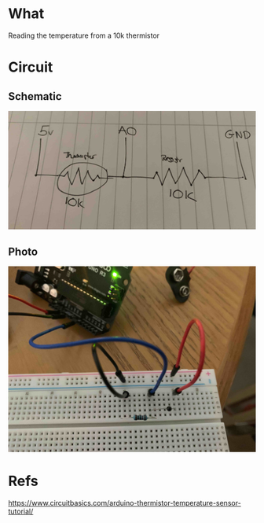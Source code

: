 # What

Reading the temperature from a 10k thermistor

# Circuit

## Schematic
<img src="./Circuit.jpg">

## Photo
<img src="./Breadboard.jpg">

# Refs

https://www.circuitbasics.com/arduino-thermistor-temperature-sensor-tutorial/
